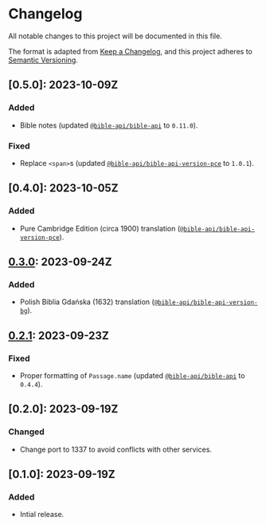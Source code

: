 # Changelog

All notable changes to this project will be documented in this file.

The format is adapted from [Keep a Changelog](https://keepachangelog.com/en/1.1.0/),
and this project adheres to [Semantic Versioning](https://semver.org/spec/v2.0.0.html).

## [0.5.0]: 2023-10-09Z

### Added

- Bible notes (updated [`@bible-api/bible-api`](https://github.com/bible-api-io/bible-api) to `0.11.0`).

### Fixed

- Replace `<span>`s (updated [`@bible-api/bible-api-version-pce`](https://github.com/bible-api-io/bible-api-version-pce) to `1.0.1`).

## [0.4.0]: 2023-10-05Z

### Added

- Pure Cambridge Edition (circa 1900) translation
  ([`@bible-api/bible-api-version-pce`](https://github.com/bible-api-io/bible-api-version-pce)).

## [0.3.0]: 2023-09-24Z

### Added

- Polish Biblia Gdańska (1632) translation
  ([`@bible-api/bible-api-version-bg`](https://github.com/bible-api-io/bible-api-version-bg)).

## [0.2.1]: 2023-09-23Z

### Fixed

- Proper formatting of `Passage.name` (updated [`@bible-api/bible-api`](https://github.com/bible-api-io/bible-api) to `0.4.4`).

## [0.2.0]: 2023-09-19Z

### Changed

- Change port to 1337 to avoid conflicts with other services.

## [0.1.0]: 2023-09-19Z

### Added

- Intial release.

[unreleased]: https://github.com/bible-api-io/api.bible-api.io/compare/latest...HEAD
[0.3.0]: https://github.com/bible-api-io/api.bible-api.io/compare/v0.2.1...v0.3.0
[0.2.1]: https://github.com/bible-api-io/api.bible-api.io/compare/v0.2.0...v0.2.1
[1.0.0]: https://github.com/bible-api-io/api.bible-api.io/compare/v0.0.0...v0.1.0
